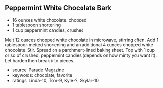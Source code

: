 Peppermint White Chocolate Bark
-------------------------------

- 16 ounces white chocolate, chopped
- 1 tablespoon shortening
- 1 cup peppermint candies, crushed

Melt 12 ounces chopped white chocolate in microwave, stirring
often. Add 1 tablespoon melted shortening and an additional 4 ounces
chopped white chocolate.  Stir.  Spread on a parchment-lined baking
sheet.  Top with 1 cup or so of crushed, peppermint candies (depends
on how minty you want it). Let harden then break into pieces.

- source: Parade Magazine
- keywords: chocolate, favorite
- ratings: Linda-10, Tom-9, Kyle-?, Skylar-10
